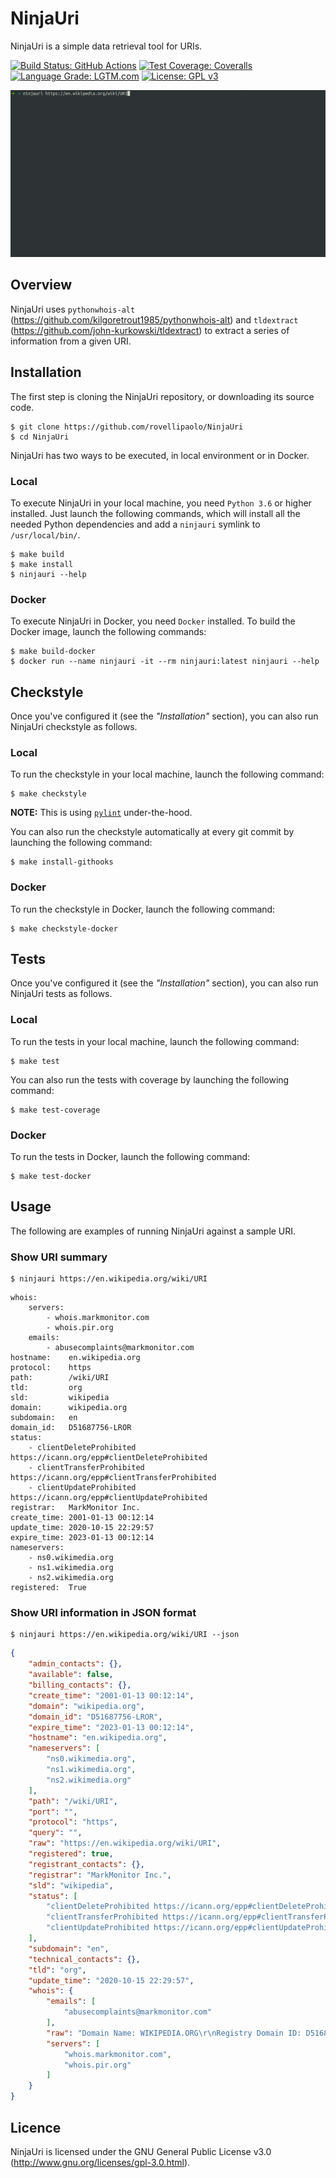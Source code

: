 NinjaUri
========

NinjaUri is a simple data retrieval tool for URIs.

[![Build Status: GitHub Actions](https://github.com/rovellipaolo/NinjaUri/actions/workflows/ci.yml/badge.svg)](https://github.com/rovellipaolo/NinjaUri/actions)
[![Test Coverage: Coveralls](https://coveralls.io/repos/github/rovellipaolo/NinjaUri/badge.svg?branch=main)](https://coveralls.io/github/rovellipaolo/NinjaUri?branch=main)
[![Language Grade: LGTM.com](https://img.shields.io/lgtm/grade/python/g/rovellipaolo/NinjaUri.svg?logo=lgtm&logoWidth=18)](https://lgtm.com/projects/g/rovellipaolo/NinjaUri/context:python)
[![License: GPL v3](https://img.shields.io/badge/License-GPLv3-blue.svg)](https://www.gnu.org/licenses/gpl-3.0)

![NinjaUri](docs/images/ninjauri.gif "Screencast of NinjaUri")



## Overview

NinjaUri uses `pythonwhois-alt` (https://github.com/kilgoretrout1985/pythonwhois-alt) and `tldextract` (https://github.com/john-kurkowski/tldextract) to extract a series of information from a given URI.



## Installation

The first step is cloning the NinjaUri repository, or downloading its source code.

```
$ git clone https://github.com/rovellipaolo/NinjaUri
$ cd NinjaUri
```

NinjaUri has two ways to be executed, in local environment or in Docker.

### Local
To execute NinjaUri in your local machine, you need `Python 3.6` or higher installed.
Just launch the following commands, which will install all the needed Python dependencies and add a `ninjauri` symlink to `/usr/local/bin/`.

```
$ make build
$ make install
$ ninjauri --help
```

### Docker
To execute NinjaUri in Docker, you need `Docker` installed.
To build the Docker image, launch the following commands:

```
$ make build-docker
$ docker run --name ninjauri -it --rm ninjauri:latest ninjauri --help
```



## Checkstyle

Once you've configured it (see the _"Installation"_ section), you can also run NinjaUri checkstyle as follows.

### Local
To run the checkstyle in your local machine, launch the following command:
```
$ make checkstyle
```
**NOTE:** This is using [`pylint`](https://github.com/PyCQA/pylint) under-the-hood.

You can also run the checkstyle automatically at every git commit by launching the following command:
```
$ make install-githooks
```

### Docker
To run the checkstyle in Docker, launch the following command:
```
$ make checkstyle-docker
```



## Tests

Once you've configured it (see the _"Installation"_ section), you can also run NinjaUri tests as follows.

### Local
To run the tests in your local machine, launch the following command:
```
$ make test
```

You can also run the tests with coverage by launching the following command:
```
$ make test-coverage
```

### Docker
To run the tests in Docker, launch the following command:
```
$ make test-docker
```



## Usage

The following are examples of running NinjaUri against a sample URI.

### Show URI summary
```
$ ninjauri https://en.wikipedia.org/wiki/URI
```
```
whois:
	servers:
		- whois.markmonitor.com
		- whois.pir.org
	emails:
		- abusecomplaints@markmonitor.com
hostname:    en.wikipedia.org
protocol:    https
path:        /wiki/URI
tld:         org
sld:         wikipedia
domain:      wikipedia.org
subdomain:   en
domain_id:   D51687756-LROR
status:
	- clientDeleteProhibited https://icann.org/epp#clientDeleteProhibited
	- clientTransferProhibited https://icann.org/epp#clientTransferProhibited
	- clientUpdateProhibited https://icann.org/epp#clientUpdateProhibited
registrar:   MarkMonitor Inc.
create_time: 2001-01-13 00:12:14
update_time: 2020-10-15 22:29:57
expire_time: 2023-01-13 00:12:14
nameservers:
	- ns0.wikimedia.org
	- ns1.wikimedia.org
	- ns2.wikimedia.org
registered:  True
```

### Show URI information in JSON format
```
$ ninjauri https://en.wikipedia.org/wiki/URI --json
```
```json
{
    "admin_contacts": {},
    "available": false,
    "billing_contacts": {},
    "create_time": "2001-01-13 00:12:14",
    "domain": "wikipedia.org",
    "domain_id": "D51687756-LROR",
    "expire_time": "2023-01-13 00:12:14",
    "hostname": "en.wikipedia.org",
    "nameservers": [
        "ns0.wikimedia.org",
        "ns1.wikimedia.org",
        "ns2.wikimedia.org"
    ],
    "path": "/wiki/URI",
    "port": "",
    "protocol": "https",
    "query": "",
    "raw": "https://en.wikipedia.org/wiki/URI",
    "registered": true,
    "registrant_contacts": {},
    "registrar": "MarkMonitor Inc.",
    "sld": "wikipedia",
    "status": [
        "clientDeleteProhibited https://icann.org/epp#clientDeleteProhibited",
        "clientTransferProhibited https://icann.org/epp#clientTransferProhibited",
        "clientUpdateProhibited https://icann.org/epp#clientUpdateProhibited"
    ],
    "subdomain": "en",
    "technical_contacts": {},
    "tld": "org",
    "update_time": "2020-10-15 22:29:57",
    "whois": {
        "emails": [
            "abusecomplaints@markmonitor.com"
        ],
        "raw": "Domain Name: WIKIPEDIA.ORG\r\nRegistry Domain ID: D51687756-LROR\r\nRegistrar WHOIS Server: whois.markmonitor.com\r\nRegistrar URL: http://www.markmonitor.com\r\nUpdated Date: 2020-10-15T22:29:57Z\r\nCreation Date: 2001-01-13T00:12:14Z\r\nRegistry Expiry Date: 2023-01-13T00:12:14Z\r\nRegistrar Registration Expiration Date:\r\nRegistrar: MarkMonitor Inc.\r\nRegistrar IANA ID: 292\r\nRegistrar Abuse Contact Email: abusecomplaints@markmonitor.com\r\nRegistrar Abuse Contact Phone: +1.2083895740\r\nReseller:\r\nDomain Status: clientDeleteProhibited https://icann.org/epp#clientDeleteProhibited\r\nDomain Status: clientTransferProhibited https://icann.org/epp#clientTransferProhibited\r\nDomain Status: clientUpdateProhibited https://icann.org/epp#clientUpdateProhibited\r\nRegistrant Organization: Wikimedia Foundation, Inc.\r\nRegistrant State/Province: CA\r\nRegistrant Country: US\r\nName Server: NS0.WIKIMEDIA.ORG\r\nName Server: NS1.WIKIMEDIA.ORG\r\nName Server: NS2.WIKIMEDIA.ORG\r\nDNSSEC: unsigned\r\nURL of the ICANN Whois Inaccuracy Complaint Form https://www.icann.org/wicf/)\r\n>>> Last update of WHOIS database: 2021-02-20T23:17:07Z <<<\r\n\r\nFor more information on Whois status codes, please visit https://icann.org/epp\r\n\r\nAccess to Public Interest Registry WHOIS information is provided to assist persons in determining the contents of a domain name registration record in the Public Interest Registry registry database. The data in this record is provided by Public Interest Registry for informational purposes only, and Public Interest Registry does not guarantee its accuracy. This service is intended only for query-based access. You agree that you will use this data only for lawful purposes and that, under no circumstances will you use this data to (a) allow, enable, or otherwise support the transmission by e-mail, telephone, or facsimile of mass unsolicited, commercial advertising or solicitations to entities other than the data recipient's own existing customers; or (b) enable high volume, automated, electronic processes that send queries or data to the systems of Registry Operator, a Registrar, or Afilias except as reasonably necessary to register domain names or modify existing registrations. All rights reserved. Public Interest Registry reserves the right to modify these terms at any time. By submitting this query, you agree to abide by this policy.\n\nThe Registrar of Record identified in this output may have an RDDS service that can be queried for additional information on how to contact the Registrant, Admin, or Tech contact of the queried domain name.\r\n",
        "servers": [
            "whois.markmonitor.com",
            "whois.pir.org"
        ]
    }
}
```



## Licence

NinjaUri is licensed under the GNU General Public License v3.0 (http://www.gnu.org/licenses/gpl-3.0.html).